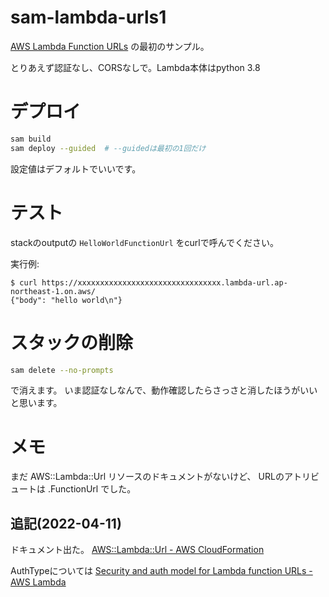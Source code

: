 # sam-lambda-urls1

[AWS Lambda Function URLs](https://aws.amazon.com/jp/blogs/aws/announcing-aws-lambda-function-urls-built-in-https-endpoints-for-single-function-microservices/)
の最初のサンプル。

とりあえず認証なし、CORSなしで。Lambda本体はpython 3.8


# デプロイ

```sh
sam build
sam deploy --guided  # --guidedは最初の1回だけ
```

設定値はデフォルトでいいです。


# テスト

stackのoutputの `HelloWorldFunctionUrl` をcurlで呼んでください。

実行例:
```
$ curl https://xxxxxxxxxxxxxxxxxxxxxxxxxxxxxxxx.lambda-url.ap-northeast-1.on.aws/
{"body": "hello world\n"}
```


# スタックの削除

```sh
sam delete --no-prompts
```
で消えます。
いま認証なしなんで、動作確認したらさっさと消したほうがいいと思います。


# メモ

まだ AWS::Lambda::Url リソースのドキュメントがないけど、
URLのアトリビュートは .FunctionUrl でした。

## 追記(2022-04-11)

ドキュメント出た。
[AWS::Lambda::Url - AWS CloudFormation](https://docs.aws.amazon.com/ja_jp/AWSCloudFormation/latest/UserGuide/aws-resource-lambda-url.html)

AuthTypeについては
[Security and auth model for Lambda function URLs - AWS Lambda](https://docs.aws.amazon.com/ja_jp/lambda/latest/dg/urls-auth.html)

